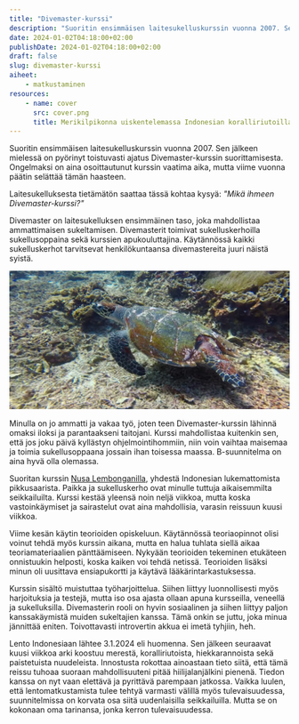 ```yaml
---
title: "Divemaster-kurssi"
description: "Suoritin ensimmäisen laitesukelluskurssin vuonna 2007. Sen jälkeen mielessä on pyörinyt toistuvasti ajatus Divemaster-kurssin suorittamisesta."
date: 2024-01-02T04:18:00+02:00
publishDate: 2024-01-02T04:18:00+02:00
draft: false
slug: divemaster-kurssi
aiheet:
    - matkustaminen
resources:
    - name: cover
      src: cover.png
      title: Merikilpikonna uiskentelemassa Indonesian koralliriutoilla
---
```


Suoritin ensimmäisen laitesukelluskurssin vuonna 2007. Sen jälkeen mielessä on pyörinyt toistuvasti ajatus Divemaster-kurssin suorittamisesta. Ongelmaksi on aina osoittautunut kurssin vaatima aika, mutta viime vuonna päätin selättää tämän haasteen.

<!--more-->

Laitesukelluksesta tietämätön saattaa tässä kohtaa kysyä: *"Mikä ihmeen Divemaster-kurssi?"*

Divemaster on laitesukelluksen ensimmäinen taso, joka mahdollistaa ammattimaisen sukeltamisen. Divemasterit toimivat sukelluskerhoilla sukellusoppaina sekä kurssien apukouluttajina. Käytännössä kaikki sukelluskerhot tarvitsevat henkilökuntaansa divemastereita juuri näistä syistä.

![Merikilpikonna uiskentelemassa Indonesian koralliriutoilla](cover.png "Merikilpikonnat ovat yleinen näky Indonesian koralliriutoilla. Ne ovat hauskoja kuvauskohteita, koska konnien itseluottamus on sillä tasolla, ettei niitä voisi vähempää ihmisten väistely kiinnostaa.")

Minulla on jo ammatti ja vakaa työ, joten teen Divemaster-kurssin lähinnä omaksi iloksi ja parantaakseni taitojani. Kurssi mahdollistaa kuitenkin sen, että jos joku päivä kyllästyn ohjelmointihommiin, niin voin vaihtaa maisemaa ja toimia sukellusoppaana jossain ihan toisessa maassa. B-suunnitelma on aina hyvä olla olemassa.

Suoritan kurssin [Nusa Lembonganilla](https://www.openstreetmap.org/#map=15/-8.6793/115.4546), yhdestä Indonesian lukemattomista pikkusaarista. Paikka ja sukelluskerho ovat minulle tuttuja aikaisemmilta seikkailuilta. Kurssi kestää yleensä noin neljä viikkoa, mutta koska vastoinkäymiset ja sairastelut ovat aina mahdollisia, varasin reissuun kuusi viikkoa.

Viime kesän käytin teorioiden opiskeluun. Käytännössä teoriaopinnot olisi voinut tehdä myös kurssin aikana, mutta en halua tuhlata siellä aikaa teoriamateriaalien pänttäämiseen. Nykyään teorioiden tekeminen etukäteen onnistuukin helposti, koska kaiken voi tehdä netissä. Teorioiden lisäksi minun oli uusittava ensiapukortti ja käytävä lääkärintarkastuksessa.

Kurssin sisältö muistuttaa työharjoittelua. Siihen liittyy luonnollisesti myös harjoituksia ja testejä, mutta iso osa ajasta ollaan apuna kursseilla, veneellä ja sukelluksilla. Divemasterin rooli on hyvin sosiaalinen ja siihen liittyy paljon kanssakäymistä muiden sukeltajien kanssa. Tämä onkin se juttu, joka minua jännittää eniten. Toivottavasti introvertin akkua ei imetä tyhjiin, heh.

Lento Indonesiaan lähtee 3.1.2024 eli huomenna. Sen jälkeen seuraavat kuusi viikkoa arki koostuu merestä, koralliriutoista, hiekkarannoista sekä paistetuista nuudeleista. Innostusta rokottaa ainoastaan tieto siitä, että tämä reissu tuhoaa suoraan mahdollisuuteni pitää hiilijalanjälkini pienenä. Tiedon kanssa on nyt vaan elettävä ja pyrittävä parempaan jatkossa. Vaikka luulen, että lentomatkustamista tulee tehtyä varmasti välillä myös tulevaisuudessa, suunnitelmissa on korvata osa siitä uudenlaisilla seikkailuilla. Mutta se on kokonaan oma tarinansa, jonka kerron tulevaisuudessa.
